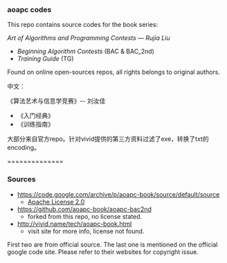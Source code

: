 ### aoapc codes

This repo contains source codes for the book series:

*Art of Algorithms and Programming Contests &mdash; Rujia Liu*
- *Beginning Algorithm Contests* (BAC & BAC_2nd)
- *Training Guide* (TG)

Found on online open-sources repos, all rights belongs to original authors.

中文：

《算法艺术与信息学竞赛》-- 刘汝佳
- 《入门经典》
- 《训练指南》

大部分来自官方repo。针对vivid提供的第三方资料过滤了exe，转换了txt的encoding。

==============
### Sources

- https://code.google.com/archive/p/aoapc-book/source/default/source
	- [Apache License 2.0](http://www.apache.org/licenses/LICENSE-2.0)
- https://github.com/aoapc-book/aoapc-bac2nd
	- forked from this repo, no license stated.
- http://vivid.name/tech/aoapc-book.html
	- visit site for more info, license not found.

First two are from official source. The last one is mentioned on the official google code site. Please refer to their websites for copyright issue.
